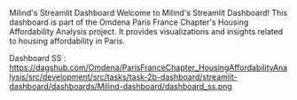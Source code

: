 Milind's Streamlit Dashboard
Welcome to Milind's Streamlit Dashboard! This dashboard is part of the Omdena Paris France Chapter's Housing Affordability Analysis project. It provides visualizations and insights related to housing affordability in Paris.

Dashboard SS :
https://dagshub.com/Omdena/ParisFranceChapter_HousingAffordabilityAnalysis/src/development/src/tasks/task-2b-dashboard/streamlit-dashboard/dashboards/Milind-dashboard/dashboard_ss.png